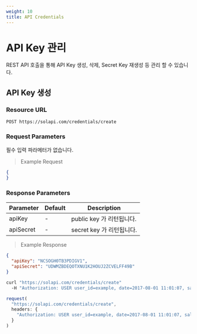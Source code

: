 ```yaml
---
weight: 10
title: API Credentials
---
```


# API Key 관리

REST API 호출을 통해 API Key 생성, 삭제, Secret Key 재생성 등 관리 할 수 있습니다.

## API Key 생성

### Resource URL

`POST https://solapi.com/credentials/create`

### Request Parameters

필수 입력 파라메터가 없습니다.

> Example Request

```json
{
}
```

### Response Parameters


Parameter | Default | Description
--------- | ------- | -----------
apiKey | - | public key 가 리턴됩니다.
apiSecret | - | secret key 가 리턴됩니다.


> Example Response

```json
{
  "apiKey": "NCSOGH0TB3PDIGV1",
  "apiSecret": "UDWMZBDEQOTXNU1K2HOUJ2ZCVELFF49B"
}
```


```bash
curl "https://solapi.com/credentials/create"
  -H "Authorization: USER user_id=example, date=2017-08-01 11:01:07, salt=salt=597fe0e36daeb, signature=fd96c1931e947aef14c963b67763c913"
```
```javascript
request(
  "https://solapi.com/credentials/create",
  headers: {
    "Authorization: USER user_id=example, date=2017-08-01 11:01:07, salt=salt=597fe0e36daeb, signature=fd96c1931e947aef14c963b67763c913"
  }
)
```
